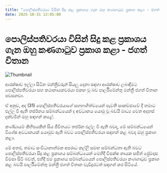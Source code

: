 ```yaml
---
title: "පොලිස්පතිවරයා විසින් සිදු කළ ප්‍රකාශය ගැන ඔහු කණගාටුව ප්‍රකාශ කළා - ජගත් විතාන"
date: 2025-10-31 13:05:00
---
```


# පොලිස්පතිවරයා විසින් සිදු කළ ප්‍රකාශය ගැන ඔහු කණගාටුව ප්‍රකාශ කළා - ජගත් විතාන

![Thumbnail](https://helakuru.sgp1.cdn.digitaloceanspaces.com/esana/images/lib/jagath-withana-mkl.jpg)

ආරක්ෂාව ඉල්ලා සිටින මන්ත්‍රීවරුන් සියලු දෙනා සඳහා ආරක්ෂාව ලබාදීමට පොලිස්පතිවරයා සහ කථානායකවරයා එකඟ වූ බව පාර්ලිමේන්තු මන්ත්‍රී ජගත් විතාන පවසනවා.

ඒ අනුව, අද (31) පොලිස්පතිවරයාගේ සහභාගිත්වයෙන් පැවති සාකච්ඡාවේ දී තමාට එල්ල වී ඇති තර්ජනය සම්බන්ධයෙන් ද අවධානය යොමු වූ බවයි මාධ්‍ය වෙත අදහස් දක්වමින් ඔහු සඳහන් කළේ.

කණ්ඩායම් කිහිපයකින් සිය ජීවිතයට තර්ජන එල්ල වී ඇති බවද, මේ සම්බන්ධයෙන් විශේෂ අවධානයක් යොමුව ඇති බවට පොලිස්පතිවරයා සඳහන් කළ බවද ඔහු ප්‍රකාශ කළා.

මේ අතර, තමාට සංවිධානාත්මක අපරාධ කල්ලි සමඟ සම්බන්ධතා ඇති බවට පොලිස්පතිවරයා සිදු කළ ප්‍රකාශය සම්බන්ධයෙන් මෙහිදී විපක්ෂ නායක සජිත් ප්‍රේමදාස විමසා සිටි බවත්, එහිදී එම ප්‍රකාශය සම්බන්ධයෙන් පොලිස්පතිවරයා කණගාටුව ප්‍රකාශ කළ බවයි පාර්ලිමේන්තු මන්ත්‍රී ජගත් විතාන වැඩිදුරටත් සඳහන් කර සිටියේ.

